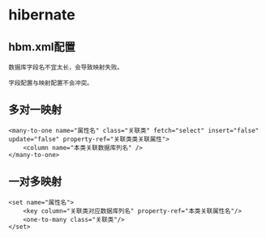# hibernate

## hbm.xml配置

    数据库字段名不宜太长，会导致映射失败。

    字段配置与映射配置不会冲突。

## 多对一映射

    <many-to-one name="属性名" class="关联类" fetch="select" insert="false" update="false" property-ref="关联类类关联属性">
        <column name="本类关联数据库列名" />
    </many-to-one>

## 一对多映射

    <set name="属性名">
        <key column="关联类对应数据库列名" property-ref="本类关联属性名"/>
        <one-to-many class="关联类"/>
	</set>